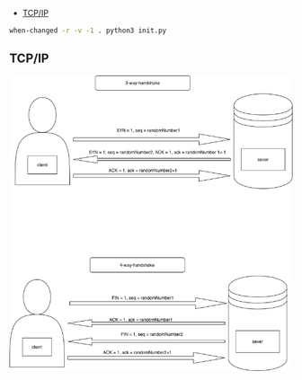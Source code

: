 - [TCP/IP](#tcpip)

```bash
when-changed -r -v -1 . python3 init.py
```
## TCP/IP

![handshake](tcp-ip-handshake.png)
